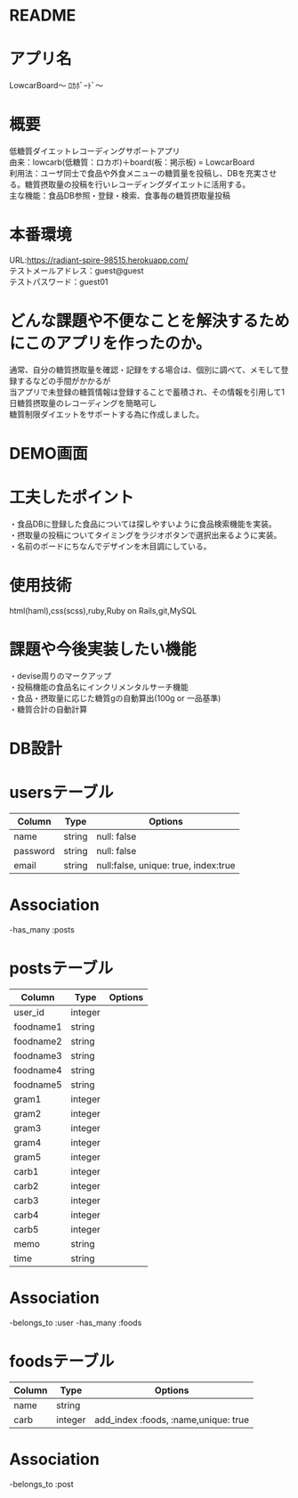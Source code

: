 # README

# アプリ名
LowcarBoard〜 ﾛｶﾎﾞｰﾄﾞ〜

# 概要
低糖質ダイエットレコーディングサポートアプリ  
由来：lowcarb(低糖質：ロカボ)＋board(板：掲示板) = LowcarBoard  
利用法：ユーザ同士で食品や外食メニューの糖質量を投稿し、DBを充実させる。糖質摂取量の投稿を行いレコーディングダイエットに活用する。  
主な機能：食品DB参照・登録・検索、食事毎の糖質摂取量投稿  

# 本番環境
URL:https://radiant-spire-98515.herokuapp.com/  
テストメールアドレス：guest@guest  
テストパスワード：guest01  

# どんな課題や不便なことを解決するためにこのアプリを作ったのか。
通常、自分の糖質摂取量を確認・記録をする場合は、個別に調べて、メモして登録するなどの手間がかかるが  
当アプリで未登録の糖質情報は登録することで蓄積され、その情報を引用して1日糖質摂取量のレコーディングを簡略可し  
糖質制限ダイエットをサポートする為に作成しました。  

# DEMO画面

# 工夫したポイント
・食品DBに登録した食品については探しやすいように食品検索機能を実装。  
・摂取量の投稿についてタイミングをラジオボタンで選択出来るように実装。  
・名前のボードにちなんでデザインを木目調にしている。  

# 使用技術
html(haml),css(scss),ruby,Ruby on Rails,git,MySQL  

# 課題や今後実装したい機能
・devise周りのマークアップ  
・投稿機能の食品名にインクリメンタルサーチ機能  
・食品・摂取量に応じた糖質gの自動算出(100g or 一品基準)  
・糖質合計の自動計算  

# DB設計

# usersテーブル
|Column|Type|Options|
|------|----|-------|
|name|string|null: false|
|password|string|null: false|
|email|string|null:false, unique: true, index:true|
# Association
-has_many :posts 

# postsテーブル
|Column|Type|Options|
|------|----|-------|
|user_id|integer|
|foodname1|string|
|foodname2|string|
|foodname3|string|
|foodname4|string|
|foodname5|string|
|gram1|integer|
|gram2|integer|
|gram3|integer|
|gram4|integer|
|gram5|integer|
|carb1|integer|
|carb2|integer|
|carb3|integer|
|carb4|integer|
|carb5|integer|
|memo|string|
|time|string|
# Association
-belongs_to :user
-has_many :foods

# foodsテーブル
|Column|Type|Options|
|------|----|-------|
|name|string|
|carb|integer|add_index :foods, :name,unique: true|
# Association
-belongs_to :post
